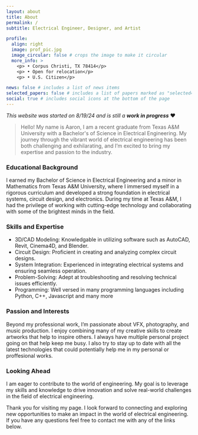 ```yaml
---
layout: about
title: About
permalink: /
subtitle: Electrical Engineer, Designer, and Artist

profile:
  align: right
  image: prof_pic.jpg
  image_circular: false # crops the image to make it circular
  more_info: >
    <p> • Corpus Christi, TX 78414</p>
    <p> • Open for relocation</p>
    <p> • U.S. Citizen</p>

news: false # includes a list of news items
selected_papers: false # includes a list of papers marked as "selected={true}"
social: true # includes social icons at the bottom of the page
---
```

*This website was started on 8/19/24 and is still a __work in progress__* ❤️

> Hello! My name is Aaron, I am a recent graduate from Texas A&M University with a Bachelor's of Science in Electrical Engineering. My journey through the vibrant world of electrical engineering has been both challenging and exhilarating, and I’m excited to bring my expertise and passion to the industry.

### Educational Background
  I earned my Bachelor of Science in Electrical Engineering and a minor in Mathematics from Texas A&M University, where I immersed myself in a rigorous curriculum and developed a strong foundation in electrical systems, circuit design, and electronics. During my time at Texas A&M, I had the privilege of working with cutting-edge technology and collaborating with some of the brightest minds in the field.

### Skills and Expertise
- 3D/CAD Modeling: Knowledgable in utilizing software such as AutoCAD, Revit, Cinema4D, and Blender.
- Circuit Design: Proficient in creating and analyzing complex circuit designs.
- System Integration: Experienced in integrating electrical systems and ensuring seamless operation.
- Problem-Solving: Adept at troubleshooting and resolving technical issues efficiently.
- Programming: Well versed in many programming languages including Python, C++, Javascript and many more

### Passion and Interests
  Beyond my professional work, I’m passionate about VFX, photography, and music production. I enjoy combining many of my creative skills to create artworks that help to inspire others. I always have multiple personal project going on that help keep me busy. I also try to stay up to date with all the latest technologies that could potentially help me in my personal or proffesional works.  

### Looking Ahead
  I am eager to contribute to the world of engineering. My goal is to leverage my skills and knowledge to drive innovation and solve real-world challenges in the field of electrical engineering.

  Thank you for visiting my page. I look forward to connecting and exploring new opportunities to make an impact in the world of electrical engineering. If you have any questions feel free to contact me with any of the links below.
